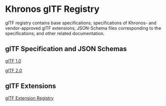 # Khronos glTF Registry
glTF registry contains base specifications; specifications of Khronos- and vendor-approved glTF extensions; JSON-Schema files corresponding to the specifications; and other related documentation.

## glTF Specification and JSON Schemas
[glTF 1.0](1.0)

[glTF 2.0](2.0)

## glTF Extensions
[glTF Extension Registry](../extensions)

